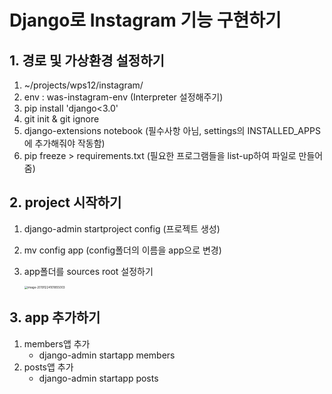 # Django로 Instagram 기능 구현하기



## 1. 경로 및 가상환경 설정하기

1. ~/projects/wps12/instagram/
2. env : was-instagram-env (Interpreter 설정해주기)
3. pip install 'django<3.0'
4. git init & git ignore
5. django-extensions notebook (필수사항 아님, settings의 INSTALLED_APPS에 추가해줘야 작동함)
6. pip freeze > requirements.txt (필요한 프로그램들을 list-up하여 파일로 만들어줌)



## 2. project 시작하기

1. django-admin startproject config (프로젝트 생성)

2. mv config app (config폴더의 이름을 app으로 변경)

3. app폴더를 sources root 설정하기

   <img src="/Users/moonpeter/Library/Application Support/typora-user-images/image-20191224101855003.png" alt="image-20191224101855003" style="zoom: 33%;" />



## 3. app 추가하기

1. members앱 추가
   - django-admin startapp members
2. posts앱 추가
   - django-admin startapp posts